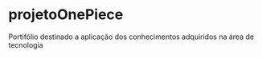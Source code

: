 # projetoOnePiece
Portifólio destinado a aplicação dos conhecimentos adquiridos na área de tecnologia
